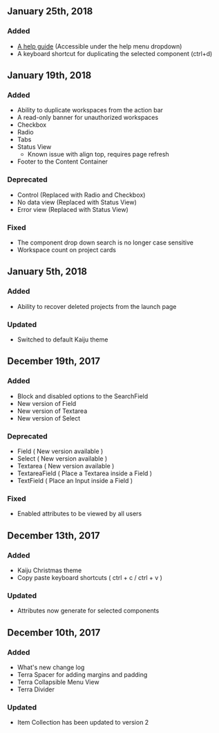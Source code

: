 ## January 25th, 2018
### Added
- [A help guide](/guide) (Accessible under the help menu dropdown)
- A keyboard shortcut for duplicating the selected component (ctrl+d)

## January 19th, 2018
### Added
- Ability to duplicate workspaces from the action bar
- A read-only banner for unauthorized workspaces
- Checkbox
- Radio
- Tabs
- Status View
  - Known issue with align top, requires page refresh
- Footer to the Content Container

### Deprecated
- Control (Replaced with Radio and Checkbox)
- No data view (Replaced with Status View)
- Error view (Replaced with Status View)

### Fixed
- The component drop down search is no longer case sensitive
- Workspace count on project cards

## January 5th, 2018
### Added
- Ability to recover deleted projects from the launch page

### Updated
- Switched to default Kaiju theme

## December 19th, 2017
### Added
- Block and disabled options to the SearchField
- New version of Field
- New version of Textarea
- New version of Select

### Deprecated
- Field ( New version available )
- Select ( New version available )
- Textarea ( New version available )
- TextareaField ( Place a Textarea inside a Field )
- TextField ( Place an Input inside a Field )

### Fixed
- Enabled attributes to be viewed by all users

## December 13th, 2017
### Added
- Kaiju Christmas theme
- Copy paste keyboard shortcuts ( ctrl + c / ctrl + v )

### Updated
- Attributes now generate for selected components

## December 10th, 2017
### Added
- What's new change log
- Terra Spacer for adding margins and padding
- Terra Collapsible Menu View
- Terra Divider

### Updated
- Item Collection has been updated to version 2
